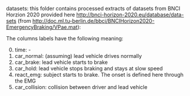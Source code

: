datasets: this folder contains processed extracts of datasets from BNCI Horzion 2020 provided here http://bnci-horizon-2020.eu/database/data-sets
(from http://doc.ml.tu-berlin.de/bbci/BNCIHorizon2020-EmergencyBraking/VPae.mat):

The columns labels have the following meaning:

0. time: -
1. car_normal: (assuming) lead vehicle drives normally
2. car_brake: lead vehicle starts to brake
3. car_hold: lead vehicle stops braking and stays at slow speed
4. react_emg: subject starts to brake. The onset is defined here through the EMG
5. car_collision: collision between driver and lead vehicle